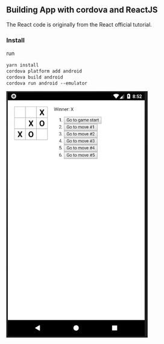 ## Building App with cordova and ReactJS
The React code is originally from the React official tutorial.

### Install
run

```shell
yarn install
cordova platform add android
cordova build android
cordova run android --emulator

```

![image](./img/emulator.png)
